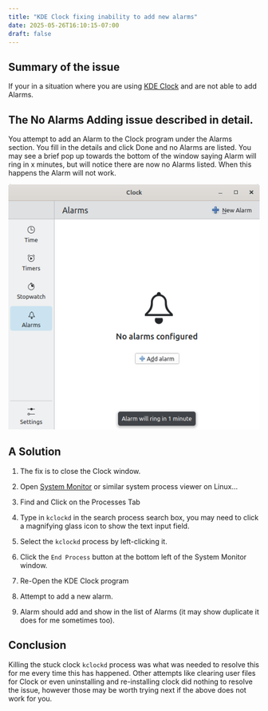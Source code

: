```yaml
---
title: "KDE Clock fixing inability to add new alarms"
date: 2025-05-26T16:10:15-07:00
draft: false
---
```


## Summary of the issue 

If your in a situation where you are using [KDE Clock](https://apps.kde.org/kclock/) and are not able to add Alarms. 

## The No Alarms Adding issue described in detail.

You attempt to add an  Alarm to the Clock program under the Alarms section. You fill in the details and click Done and no Alarms are listed. You may see a brief pop up towards the bottom of the window saying Alarm will ring in x minutes, but will notice there are now no Alarms listed. When this happens the Alarm will not  work.

![KDE Clock Window with Alarms Tab highlighted on the left. Then on the right No alarms configured and Alert text message at the bottom Saying Alarm with ring in 1 minute, which is certainly false in this case.](KDEClockMissingAlarm.png)

## A Solution 

1. The fix is to close the Clock window.

2. Open [System Monitor](https://apps.gnome.org/SystemMonitor/) or similar system process viewer on Linux...  

3. Find and Click on the Processes Tab

4. Type in `kclockd` in the search process search box, you may need to click a magnifying glass icon to show the text input field.

5. Select the `kclockd` process by left-clicking it.

6. Click the `End Process` button at the bottom left of the System Monitor window.

7. Re-Open the KDE Clock program

8. Attempt to add a new alarm.

9. Alarm should add and show in the list of Alarms (it may show duplicate it does for me sometimes too).

## Conclusion 

Killing the stuck clock `kclockd` process was what was needed to resolve this for me every time this has happened. Other attempts like clearing user files for Clock or even uninstalling and re-installing clock did nothing to resolve the issue, however those may be worth trying next if the above does not work for you.